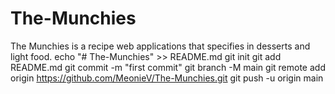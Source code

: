 # The-Munchies
The Munchies is a recipe web applications that specifies in desserts and light food.
echo "# The-Munchies" >> README.md
git init
git add README.md
git commit -m "first commit"
git branch -M main
git remote add origin https://github.com/MeonieV/The-Munchies.git
git push -u origin main
